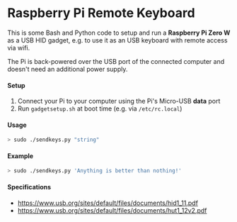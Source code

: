 Raspberry Pi Remote Keyboard
============================

This is some Bash and Python code to setup and run a **Raspberry Pi Zero W** as a USB HID gadget, e.g. to use it as an USB keyboard
with remote access via wifi.

The Pi is back-powered over the USB port of the connected computer and doesn't need an additional power supply.

#### Setup
1. Connect your Pi to your computer using the Pi's Micro-USB **data** port
2. Run `gadgetsetup.sh` at boot time (e.g. via `/etc/rc.local`)

#### Usage
```sh
> sudo ./sendkeys.py "string"
```

#### Example
```sh
> sudo ./sendkeys.py 'Anything is better than nothing!'
```

#### Specifications

* https://www.usb.org/sites/default/files/documents/hid1_11.pdf
* https://www.usb.org/sites/default/files/documents/hut1_12v2.pdf
